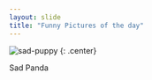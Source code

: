 ```yaml
---
layout: slide
title: "Funny Pictures of the day"
---
```


![sad-puppy](https://cloud.githubusercontent.com/assets/16547949/25401096/b9e619ee-29c2-11e7-8ee3-74a301737d34.jpg)
{: .center}

Sad Panda
